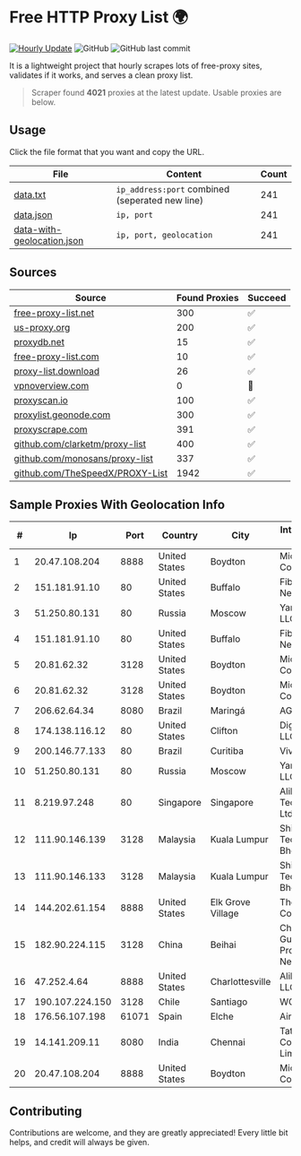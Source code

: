 
# Free HTTP Proxy List 🌍

[![Hourly Update](https://github.com/mertguvencli/http-proxy-list/actions/workflows/main.yml/badge.svg?branch=main)](https://github.com/mertguvencli/http-proxy-list/actions/workflows/main.yml)
![GitHub](https://img.shields.io/github/license/mertguvencli/http-proxy-list)
![GitHub last commit](https://img.shields.io/github/last-commit/mertguvencli/http-proxy-list)

It is a lightweight project that hourly scrapes lots of free-proxy sites, validates if it works, and serves a clean proxy list.


> Scraper found **4021** proxies at the latest update. Usable proxies are below.

## Usage

Click the file format that you want and copy the URL.


|File|Content|Count|
|----|-------|-----|
|[data.txt](https://raw.githubusercontent.com/mertguvencli/http-proxy-list/main/proxy-list/data.txt)|`ip_address:port` combined (seperated new line)|241|
|[data.json](https://raw.githubusercontent.com/mertguvencli/http-proxy-list/main/proxy-list/data.json)|`ip, port`|241|
|[data-with-geolocation.json](https://raw.githubusercontent.com/mertguvencli/http-proxy-list/main/proxy-list/data-with-geolocation.json)|`ip, port, geolocation`|241|

## Sources

|Source|Found Proxies|Succeed|
|------|-------------|-------|
|[free-proxy-list.net](https://free-proxy-list.net)|300|✅|
|[us-proxy.org](https://www.us-proxy.org)|200|✅|
|[proxydb.net](http://proxydb.net)|15|✅|
|[free-proxy-list.com](https://free-proxy-list.com/?page=&port=&type%5B%5D=http&type%5B%5D=https&up_time=0&search=Search)|10|✅|
|[proxy-list.download](https://www.proxy-list.download/HTTP)|26|✅|
|[vpnoverview.com](https://vpnoverview.com/privacy/anonymous-browsing/free-proxy-servers)|0|🚫|
|[proxyscan.io](https://www.proxyscan.io)|100|✅|
|[proxylist.geonode.com](https://proxylist.geonode.com/api/proxy-list?limit=300&page=1&sort_by=lastChecked&sort_type=desc&protocols=http,https)|300|✅|
|[proxyscrape.com](https://api.proxyscrape.com/v2/?request=displayproxies&protocol=http&timeout=10000&country=all&ssl=all&anonymity=all)|391|✅|
|[github.com/clarketm/proxy-list](https://raw.githubusercontent.com/clarketm/proxy-list/master/proxy-list-raw.txt)|400|✅|
|[github.com/monosans/proxy-list](https://raw.githubusercontent.com/monosans/proxy-list/main/proxies/http.txt)|337|✅|
|[github.com/TheSpeedX/PROXY-List](https://raw.githubusercontent.com/TheSpeedX/PROXY-List/master/http.txt)|1942|✅|


## Sample Proxies With Geolocation Info

|#|Ip|Port|Country|City|Internet Service Provider|
|-|--|----|-------|----|-------------------------|
|1|20.47.108.204|8888|United States|Boydton|Microsoft Corporation|
|2|151.181.91.10|80|United States|Buffalo|Fibertech Networks|
|3|51.250.80.131|80|Russia|Moscow|Yandex.Cloud LLC|
|4|151.181.91.10|80|United States|Buffalo|Fibertech Networks|
|5|20.81.62.32|3128|United States|Boydton|Microsoft Corporation|
|6|20.81.62.32|3128|United States|Boydton|Microsoft Corporation|
|7|206.62.64.34|8080|Brazil|Maringá|AGIS|
|8|174.138.116.12|80|United States|Clifton|DigitalOcean, LLC|
|9|200.146.77.133|80|Brazil|Curitiba|Vivo|
|10|51.250.80.131|80|Russia|Moscow|Yandex.Cloud LLC|
|11|8.219.97.248|80|Singapore|Singapore|Alibaba (US) Technology Co., Ltd.|
|12|111.90.146.139|3128|Malaysia|Kuala Lumpur|Shinjiru Technology Sdn Bhd|
|13|111.90.146.133|3128|Malaysia|Kuala Lumpur|Shinjiru Technology Sdn Bhd|
|14|144.202.61.154|8888|United States|Elk Grove Village|The Constant Company|
|15|182.90.224.115|3128|China|Beihai|China Unicom Guangxi Province Network|
|16|47.252.4.64|8888|United States|Charlottesville|Alibaba.com LLC|
|17|190.107.224.150|3128|Chile|Santiago|WOM S.A.|
|18|176.56.107.198|61071|Spain|Elche|Aire Networks|
|19|14.141.209.11|8080|India|Chennai|Tata Communications Limited|
|20|20.47.108.204|8888|United States|Boydton|Microsoft Corporation|



## Contributing

Contributions are welcome, and they are greatly appreciated! Every
little bit helps, and credit will always be given.

